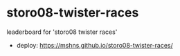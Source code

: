 # storo08-twister-races
leaderboard for 'storo08 twister races'

- deploy: https://mshns.github.io/storo08-twister-races/